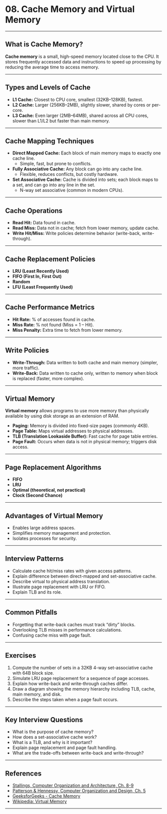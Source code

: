 # 08. Cache Memory and Virtual Memory

---

## What is Cache Memory?

**Cache memory** is a small, high-speed memory located close to the CPU. It stores frequently accessed data and instructions to speed up processing by reducing the average time to access memory.

---

## Types and Levels of Cache

- **L1 Cache:** Closest to CPU core, smallest (32KB–128KB), fastest.
- **L2 Cache:** Larger (256KB–2MB), slightly slower, shared by cores or per-core.
- **L3 Cache:** Even larger (2MB–64MB), shared across all CPU cores, slower than L1/L2 but faster than main memory.

---

## Cache Mapping Techniques

- **Direct Mapped Cache:** Each block of main memory maps to exactly one cache line.
    - Simple, fast, but prone to conflicts.
- **Fully Associative Cache:** Any block can go into any cache line.
    - Flexible, reduces conflicts, but costly hardware.
- **Set Associative Cache:** Cache is divided into sets; each block maps to a set, and can go into any line in the set.
    - N-way set associative (common in modern CPUs).

---

## Cache Operations

- **Read Hit:** Data found in cache.
- **Read Miss:** Data not in cache; fetch from lower memory, update cache.
- **Write Hit/Miss:** Write policies determine behavior (write-back, write-through).

---

## Cache Replacement Policies

- **LRU (Least Recently Used)**
- **FIFO (First In, First Out)**
- **Random**
- **LFU (Least Frequently Used)**

---

## Cache Performance Metrics

- **Hit Rate:** % of accesses found in cache.
- **Miss Rate:** % not found (Miss = 1 – Hit).
- **Miss Penalty:** Extra time to fetch from lower memory.

---

## Write Policies

- **Write-Through:** Data written to both cache and main memory (simpler, more traffic).
- **Write-Back:** Data written to cache only, written to memory when block is replaced (faster, more complex).

---

## Virtual Memory

**Virtual memory** allows programs to use more memory than physically available by using disk storage as an extension of RAM.

- **Paging:** Memory is divided into fixed-size pages (commonly 4KB).
- **Page Table:** Maps virtual addresses to physical addresses.
- **TLB (Translation Lookaside Buffer):** Fast cache for page table entries.
- **Page Fault:** Occurs when data is not in physical memory; triggers disk access.

---

## Page Replacement Algorithms

- **FIFO**
- **LRU**
- **Optimal (theoretical, not practical)**
- **Clock (Second Chance)**

---

## Advantages of Virtual Memory

- Enables large address spaces.
- Simplifies memory management and protection.
- Isolates processes for security.

---

## Interview Patterns

- Calculate cache hit/miss rates with given access patterns.
- Explain difference between direct-mapped and set-associative cache.
- Describe virtual to physical address translation.
- Illustrate page replacement with LRU or FIFO.
- Explain TLB and its role.

---

## Common Pitfalls

- Forgetting that write-back caches must track “dirty” blocks.
- Overlooking TLB misses in performance calculations.
- Confusing cache miss with page fault.

---

## Exercises

1. Compute the number of sets in a 32KB 4-way set-associative cache with 64B block size.
2. Simulate LRU page replacement for a sequence of page accesses.
3. Explain how write-back and write-through caches differ.
4. Draw a diagram showing the memory hierarchy including TLB, cache, main memory, and disk.
5. Describe the steps taken when a page fault occurs.

---

## Key Interview Questions

- What is the purpose of cache memory?
- How does a set-associative cache work?
- What is a TLB, and why is it important?
- Explain page replacement and page fault handling.
- What are the trade-offs between write-back and write-through?

---

## References

- [Stallings, Computer Organization and Architecture, Ch. 8-9](https://www.pearson.com/en-us/subject-catalog/p/computer-organization-and-architecture/P200000001275/9780134101613)
- [Patterson & Hennessy, Computer Organization and Design, Ch. 5](https://www.elsevier.com/books/computer-organization-and-design-arm-edition/patterson/978-0-12-801733-3)
- [GeeksforGeeks - Cache Memory](https://www.geeksforgeeks.org/cache-memory-in-computer-organization/)
- [Wikipedia: Virtual Memory](https://en.wikipedia.org/wiki/Virtual_memory)

---
